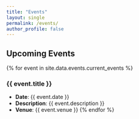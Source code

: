 ```yaml
---
title: "Events"
layout: single
permalink: /events/
author_profile: false
---
```



## Upcoming Events
{% for event in site.data.events.current_events %}
### {{ event.title }} 
- **Date**: {{ event.date }}
- **Description**: {{ event.description }}
- **Venue**: {{ event.venue }}
{% endfor %}

